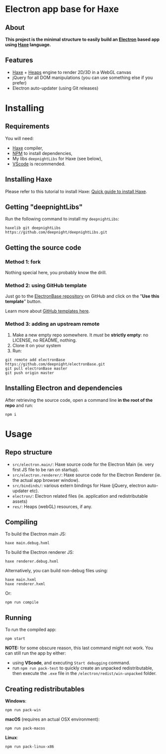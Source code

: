# Electron app base for Haxe

## About

**This project is the minimal structure to easily build an [Electron](https://www.electronjs.org/) based app using [Haxe](https://haxe.org) language.**

## Features
 - [Haxe](https://haxe.org) + [Heaps](https://heaps.io) engine to render 2D/3D in a WebGL canvas
 - jQuery for all DOM manipulations (you can use something else if you prefer)
 - Electron auto-updater (using Git releases)

# Installing

## Requirements

You will need:
 - [Haxe](https://haxe.org) compiler,
 - [NPM](https://www.npmjs.com/) to install dependencies,
 - My libs `deepnightLibs` for Haxe (see below),
 - [VScode](https://code.visualstudio.com/) is recommended.


## Installing Haxe

Please refer to this tutorial to install Haxe: [Quick guide to install Haxe](https://deepnight.net/tutorial/a-quick-guide-to-installing-haxe/).

## Getting "deepnightLibs"

Run the following command to install my `deepnightLibs`:
```
haxelib git deepnightLibs https://github.com/deepnight/deepnightLibs.git
```

## Getting the source code

### Method 1: fork

Nothing special here, you probably know the drill.

### Method 2: using GitHub template
Just go to the [ElectronBase repository](https://github.com/deepnight/electronBase) on GitHub and click on the "**Use this template**" button.

Learn more about [GitHub templates here](https://help.github.com/en/github/creating-cloning-and-archiving-repositories/creating-a-repository-from-a-template).

### Method 3: adding an upstream remote
 1. Make a new empty repo somewhere. It *must* be **strictly empty**: no LICENSE, no README, nothing.
 2. Clone it on your system
 3. Run:
```
git remote add electronBase https://github.com/deepnight/electronBase.git
git pull electronBase master
git push origin master
```

## Installing Electron and dependencies

After retrieving the source code, open a command line **in the root of the repo** and run:

```
npm i
```

# Usage

## Repo structure
- `src/electron.main/`: Haxe source code for the Electron Main (ie. very first JS file to be ran on startup).
- `src/electron.renderer/`: Haxe source code for the Electron Renderer (ie. the actual app browser window).
- `src/bindinds/`: various extern bindings for Haxe (jQuery, electron auto-updater etc).
- `electron/`: Electron related files (ie. application and redistributable assets)
- `res/`: Heaps (webGL) resources, if any.

## Compiling

To build the Electron main JS:
```
haxe main.debug.hxml
```

To build the Electron renderer JS:
```
haxe renderer.debug.hxml
```

Alternatively, you can build non-debug files using:
```
haxe main.hxml
haxe renderer.hxml
```
Or:
```
npm run compile
```

## Running

To run the compiled app:
```
npm start
```
**NOTE:** for some obscure reason, this last command might not work. You can still run the app by either:
 - using **VScode**, and executing `Start debugging` command.
 - run `npm run pack-test` to quickly create an unpacked redistributable, then execute the `.exe` file in the `/electron/redist/win-unpacked` folder.

## Creating redistributables

**Windows**:
```
npm run pack-win
```

**macOS** (requires an actual OSX environment):
```
npm run pack-macos
```

**Linux**:
```
npm run pack-linux-x86
```

